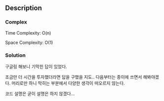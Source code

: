 ## Description
### Complex
Time Complexity: O(n)

Space Complexity: O(1)

### Solution
구글링 해보니 기막힌 답이 있었다.

조금만 더 시간을 투자했더라면 답을 구했을 지도.. 다음부터는 종이에 쓰면서 해봐야겠다. 머리로만 하니 막히는 부분에서 다양한 생각이 떠오르지 않는다.

코드 설명은 굳이 설명은 하지 않겠다...

